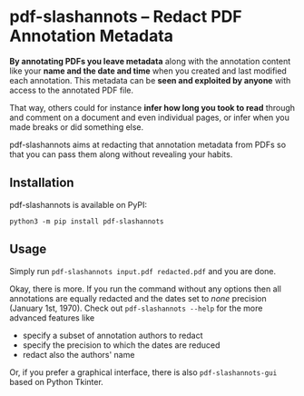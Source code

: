 # pdf-slashannots – Redact PDF Annotation Metadata

**By annotating PDFs you leave metadata** along with the annotation content like
your **name and the date and time** when you created and last modified each
annotation.
This metadata can be **seen and exploited by anyone** with access to the annotated
PDF file.

That way, others could for instance **infer how long you took to read** through and
comment on a document and even individual pages,
or infer when you made breaks or did something else.

pdf-slashannots aims at redacting that annotation metadata from PDFs so that
you can pass them along without revealing your habits.


## Installation

pdf-slashannots is available on PyPI:

```
python3 -m pip install pdf-slashannots
```

## Usage

Simply run `pdf-slashannots input.pdf redacted.pdf` and you are done.

Okay, there is more. If you run the command without any options then all
annotations are equally redacted and the dates set to _none_ precision (January
1st, 1970).
Check out `pdf-slashannots --help` for the more advanced
features like

- specify a subset of annotation authors to redact
- specify the precision to which the dates are reduced
- redact also the authors' name

Or, if you prefer a graphical interface, there is also `pdf-slashannots-gui`
based on Python Tkinter.
